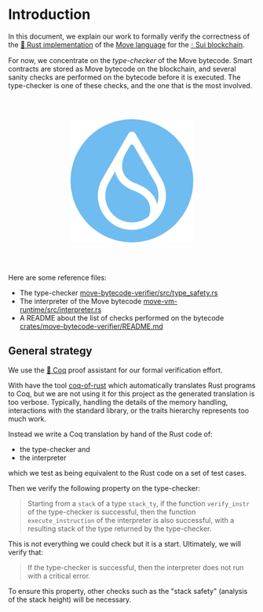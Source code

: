 # Introduction

In this document, we explain our work to formally verify the correctness of the [🦀&nbsp;Rust implementation](https://github.com/move-language/move-sui) of the [Move language](https://sui.io/move) for the [💧&nbsp;Sui blockchain](https://sui.io/).

For now, we concentrate on the _type-checker_ of the Move bytecode. Smart contracts are stored as Move bytecode on the blockchain, and several sanity checks are performed on the bytecode before it is executed. The type-checker is one of these checks, and the one that is the most involved.

<div style="text-align: center; margin-bottom: 60px; margin-top: 60px;">
  <img src="./logo.svg" alt="Logo" width="250" />
</div>

Here are some reference files:

- The type-checker [move-bytecode-verifier/src/type_safety.rs](https://github.com/move-language/move-sui/blob/main/crates/move-bytecode-verifier/src/type_safety.rs)
- The interpreter of the Move bytecode [move-vm-runtime/src/interpreter.rs](https://github.com/move-language/move-sui/blob/main/crates/move-vm-runtime/src/interpreter.rs)
- A README about the list of checks performed on the bytecode [crates/move-bytecode-verifier/README.md](https://github.com/move-language/move-sui/tree/main/crates/move-bytecode-verifier)

## General strategy

We use the [🐓&nbsp;Coq](https://coq.inria.fr/) proof assistant for our formal verification effort.

With have the tool [coq-of-rust](https://github.com/formal-land/coq-of-rust) which automatically translates Rust programs to Coq, but we are not using it for this project as the generated translation is too verbose. Typically, handling the details of the memory handling, interactions with the standard library, or the traits hierarchy represents too much work.

Instead we write a Coq translation by hand of the Rust code of:

- the type-checker and
- the interpreter

which we test as being equivalent to the Rust code on a set of test cases.

Then we verify the following property on the type-checker:

> Starting from a `stack` of a type `stack_ty`, if the function `verify_instr` of the type-checker is successful, then the function `execute_instruction` of the interpreter is also successful, with a resulting stack of the type returned by the type-checker.

This is not everything we could check but it is a start. Ultimately, we will verify that:

> If the type-checker is successful, then the interpreter does not run with a critical error.

To ensure this property, other checks such as the "stack safety" (analysis of the stack height) will be necessary.
